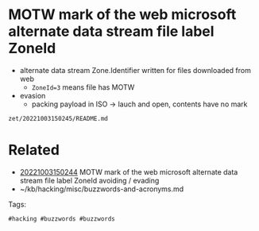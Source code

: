 # MOTW mark of the web microsoft alternate data stream file label ZoneId
- alternate data stream Zone.Identifier written for files downloaded from web
  - `ZoneId=3` means file has MOTW
- evasion
  - packing payload in ISO -> lauch and open, contents have no mark

` zet/20221003150245/README.md `

# Related

- [20221003150244](/zet/20221003150244/README.md) MOTW mark of the web microsoft alternate data stream file label ZoneId avoiding / evading
- ~/kb/hacking/misc/buzzwords-and-acronyms.md

Tags:

    #hacking #buzzwords #buzzwords 
